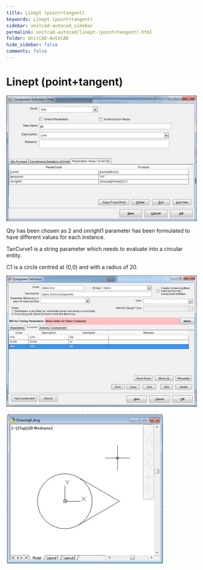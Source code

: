 ```yaml
---
title: Linept (point+tangent)
keywords: Linept (point+tangent)
sidebar: unitcad-autocad_sidebar
permalink: unitcad-autocad/linept-(point+tangent).html
folder: UnitCAD-AutoCAD
hide_sidebar: false
comments: false
---
```

# Linept (point+tangent)

![](/images/linept-component-def-child.jpg)

Qty has been chosen as 2 and onright1 parameter has been formulated to have different values for each instance.

TanCurve1 is a string parameter which needs to evaluate into a circular entity.

C1 is a circle centred at (0,0) and with a radius of 20.

![](/images/linept-component-def.jpg)

![](/images/linept-drawing4.jpg)
